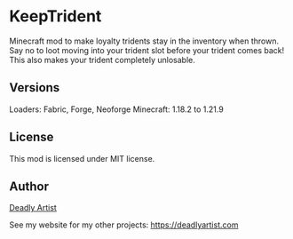 # KeepTrident
Minecraft mod to make loyalty tridents stay in the inventory when thrown. Say no to loot moving into your trident slot before your trident comes back! This also makes your trident completely unlosable.

## Versions
Loaders: Fabric, Forge, Neoforge
Minecraft: 1.18.2 to 1.21.9

## License
This mod is licensed under MIT license.

## Author

[Deadly Artist](https://deadlyartist.com)

See my website for my other projects: https://deadlyartist.com